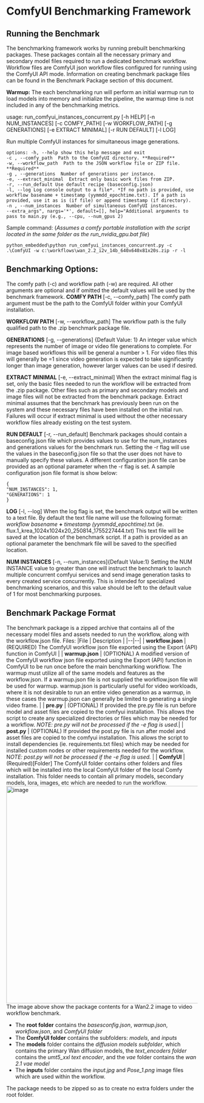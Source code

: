 # ComfyUI Benchmarking Framework
## Running the Benchmark
The benchmarking framework works by running prebuilt benchmarking packages. These packages contain all the necessary primary and secondary model files required to run a dedicated benchmark workflow. Workflow files are ComfyUI json workflow files configured for running using the ComfyUI API mode.
Information on creating benchmark package files can be found in the Benchmark Package section of this document.

**Warmup:**  The each benchmarking run will perform an initial warmup run to load models into memory and initialize the pipeline, the warmup time is not included in any of the benchmarking metrics.


usage: run_comfyui_instances_concurrent.py [-h HELP] [-n NUM_INSTANCES] [-c COMFY_PATH] [-w WORKFLOW_PATH] [-g GENERATIONS] [-e EXTRACT MINIMAL] [-r RUN DEFAULT] [-l LOG]

Run multiple ComfyUI instances for simultaneous image generations.

    options: -h, --help show this help message and exit 
	-c , --comfy_path  Path to the ComfyUI directory. **Required**
	-w, --workflow_path  Path to the JSON workflow file or ZIP file.  **Required**
	-g , --generations  Number of generations per instance.
	-e, --extract_minimal  Extract only basic work files from ZIP.
	-r, --run_default Use default recipe (baseconfig.json)
	-l, --log Log console output to a file*. *If no path is provided, use workflow basename + timestamp (yymmdd_epochtime.txt). If a path is provided, use it as is (if file) or append timestamp (if directory).
	-n , --num_instances  Number of simultaneous ComfyUI instances.
	--extra_args", nargs='*', default=[], help="Additional arguments to pass to main.py (e.g., --cpu, --num_gpus 2)


Sample command: (*Assumes a comfy portable installation with the script located in the same folder as the run_nvidia_gpu.bat file*)

    python_embedded\python run_comfyui_instances_concurrent.py -c .\ComfyUI -w c:\workflows\wan_2.2_i2v_14b_640x640x81x20s.zip -r -l

## Benchmarking Options:
The comfy path (-c) and workflow path (-w) are required. All other arguments are optional and if omitted the default values will be used by the benchmark framework.
**COMFY PATH** [-c, --comfy_path]
The comfy path argument must be the path to the ComfyUI folder within your ComfyUI installation. 

**WORKFLOW PATH** [-w, --workflow_path]
The workflow path is the fully qualified path to the .zip benchmark package file. 

**GENERATIONS** [-g, --generations] {Default Value: 1}
An integer value which represents the number of image or video file generations to complete. For image based workflows this will be general a number > 1.  For video files this will generally be =1  since video generation is expected to take significantly longer than image generation, however larger values can be used if desired.

**EXTRACT MINIMAL** [-e, --extract_minimal] 
When the extract minimal flag is set, only the basic files needed to run the workflow will be extracted from the .zip package. Other files such as primary and secondary models and image files will not be extracted from the benchmark package. Extract minimal assumes that the benchmark has previously been run on the system and these necessary files have been installed on the initial run. Failures will occur if extract minimal is used without the other necessary workflow files already existing on the test system. 

**RUN DEFAULT** [-r, --run_default] 
Benchmark packages should contain a baseconfig.json file which provides values to use for the num_instances and generations values for the benchmark run. Setting the -r flag will use the values in the baseconfig.json file so that the user does not have to manually specify these values. A different configuration json file can be provided as an optional parameter when the -r flag is set.  A sample configuration json file format is show below:

    {
    "NUM_INSTANCES": 1,
    "GENERATIONS": 1
    }

**LOG** [-l, --log]
When the log flag is set, the benchmark output will be written to a text file. By default the text file name will use the following format:  
*workflow basename* **+** *timestamp (yymmdd_epochtime)*.txt  (ie. flux.1_krea_1024x1024x20_250814_1755227444.txt) This text file will be saved at the location of the benchmark script. If a path is provided as an optional parameter the benchmark file will be saved to the specified location. 

**NUM INSTANCES** [-n, --num_instances]{Default Value:1}
Setting the NUM INSTANCE value to greater than one will instruct the benchmark to launch multiple concurrent comfyui services and send image generation tasks to every created service concurrently. This is intended for specialized benchmarking scenarios, and this value should be left to the default value of 1 for most benchmarking purposes.

## Benchmark Package Format
The benchmark package is a zipped archive that contains all of the necessary model files and assets needed to run the workflow, along with the workflow.json file. 
Files:
|File   | Description |
|--|--|
| **workflow.json**  | (REQUIRED) The ComfyUI workflow json file exported using the Export (API) function in ComfyUI  |
| **warmup.json**  | (OPTIONAL) A modified version of the  ComfyUI workflow json file exported using the Export (API) function in ComfyUI to be run once before the main benchmarking workflow. The warmup must utilize all of the same models and features as the workflow.json. If a warmup.json file is not supplied the workflow.json file will be used for warmup. warmup.json is particularly useful for video workloads, where it is not desirable to run an entire video generation as a warmup, in these cases the warmup.json can generally be limited to generating a single video frame. |
| **pre.py**  | (OPTIONAL) If provided the pre.py file is run before model and asset files are copied to the comfyui installation. This allows the script to create any specialized directories or files which may be needed for a workflow.  *NOTE: pre.py will not be processed if the -e flag is used.*|
| **post.py**  | (OPTIONAL) If provided the post.py file is run after model and asset files are copied to the comfyui installation. This allows the script to install dependencies (ie. requirements.txt files) which may be needed for installed custom nodes or other requirements needed for the workflow. N*OTE: post.py will not be processed if the -e flag is used.*  |
| **ComfyUI**  | (Required)[Folder] The ComfyUI folder contains other folders and files which will be installed into the local ComfyUI folder of the local Comfy installation. This folder needs to contain all primary models, secondary models, lora, images, etc which are needed to run the workflow. 
<img width="1166" height="573" alt="image" src="https://github.com/user-attachments/assets/73c65c09-7557-4c98-bef4-d4c883461b9a" />
The image above show the package contents for a Wan2.2 image to video workflow benchmark.

 - The **root folder** contains the *basesconfig.json*, *warmup.json*, *workflow.json*, and *ComfyUI folder*
 - The **ComfyUI folder** contains the subfolders: *models*, and *inputs*
 - The **models** folder contains the *diffusion models subfolder*, which contains the primary Wan diffusion models, the *text_encoders folder* contains the *umt5_xxl text encoder*, and the *vae* folder contains the *wan 2.1 vae model*
 - The **inputs** folder contains the *input.jpg* and *Pose_1.png* image files which are used within the workflow.

The package needs to be zipped so as to create no extra folders under the root folder.
